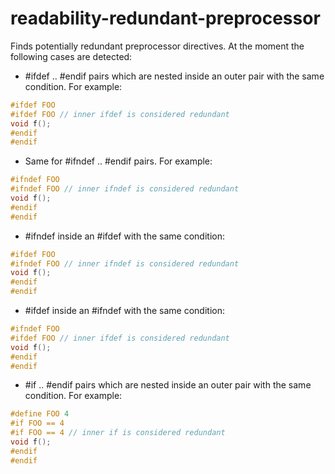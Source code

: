 # readability-redundant-preprocessor

Finds potentially redundant preprocessor directives. At the moment the
following cases are detected:

  - <span class="title-ref">\#ifdef</span> ..
    <span class="title-ref">\#endif</span> pairs which are nested inside
    an outer pair with the same condition. For example:

<!-- end list -->

``` c++
#ifdef FOO
#ifdef FOO // inner ifdef is considered redundant
void f();
#endif
#endif
```

  - Same for <span class="title-ref">\#ifndef</span> ..
    <span class="title-ref">\#endif</span> pairs. For example:

<!-- end list -->

``` c++
#ifndef FOO
#ifndef FOO // inner ifndef is considered redundant
void f();
#endif
#endif
```

  - <span class="title-ref">\#ifndef</span> inside an
    <span class="title-ref">\#ifdef</span> with the same condition:

<!-- end list -->

``` c++
#ifdef FOO
#ifndef FOO // inner ifndef is considered redundant
void f();
#endif
#endif
```

  - <span class="title-ref">\#ifdef</span> inside an
    <span class="title-ref">\#ifndef</span> with the same condition:

<!-- end list -->

``` c++
#ifndef FOO
#ifdef FOO // inner ifdef is considered redundant
void f();
#endif
#endif
```

  - <span class="title-ref">\#if</span> ..
    <span class="title-ref">\#endif</span> pairs which are nested inside
    an outer pair with the same condition. For example:

<!-- end list -->

``` c++
#define FOO 4
#if FOO == 4
#if FOO == 4 // inner if is considered redundant
void f();
#endif
#endif
```
